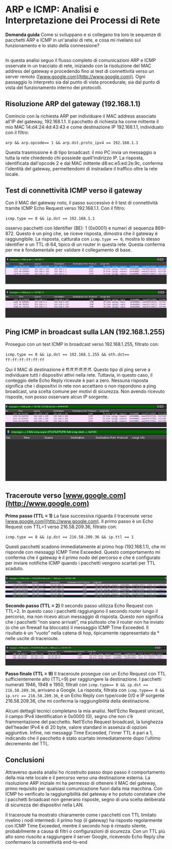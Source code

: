 # ARP e ICMP: Analisi e Interpretazione dei Processi di Rete

**Domanda guida**
Come si sviluppano e si collegano tra loro le sequenze di pacchetti ARP e ICMP in un'analisi di rete, e cosa mi rivelano sul funzionamento e lo stato della connessione?

##

In questa analisi seguo il flusso completo di comunicazioni ARP e ICMP osservate in un tracciato di rete, iniziando con la risoluzione del MAC address del gateway e procedendo fino ai test di connettività verso un server remoto ([www.google.com](http://www.google.com)). Ogni passaggio lo interpreto sia dal punto di vista procedurale, sia dal punto di vista del funzionamento interno dei protocolli.

## **Risoluzione ARP del gateway (192.168.1.1)**

Comincio con la richiesta ARP per individuare il MAC address associato all'IP del gateway, 192.168.1.1. Il pacchetto di richiesta ha come mittente il mio MAC 14\:d4:24:4d:43:43 e come destinazione IP 192.168.1.1, individuato con il filtro:

`arp && arp.opcode== 1 && arp.dst.proto_ipv4 == 192.168.1.1`

Questa trasmissione è di tipo broadcast: il mio PC invia un messaggio a tutta la rete chiedendo chi possiede quell'indirizzo IP. La risposta, identificata dall'opcode 2 e dal MAC mittente d8\:ec\:e5\:ed:2e:9c, conferma l'identità del gateway, permettendomi di instradare il traffico oltre la rete locale.

## **Test di connettività ICMP verso il gateway**

Con il MAC del gateway noto, il passo successivo è il test di connettività tramite ICMP Echo Request verso 192.168.1.1. Con il filtro:

`icmp.type == 8 && ip.dst == 192.168.1.1`

osservo pacchetti con Identifier (BE): 1 (0x0001) e numeri di sequenza 869–872. Questo è un ping che, se riceve risposta, dimostra che il gateway è raggiungibile. La risposta, catturata con `icmp.type == 0`, mostra lo stesso identifier e un TTL di 64, tipico di un router in questa rete. Questa conferma per me è fondamentale per validare il collegamento di base.

![ ](../images/icmp/9.png)

![ ](../images/icmp/10.png)
## **Ping ICMP in broadcast sulla LAN (192.168.1.255)**

Proseguo con un test ICMP in broadcast verso 192.168.1.255, filtrato con:

`icmp.type == 8 && ip.dst == 192.168.1.255 && eth.dst== ff:ff:ff:ff:ff:ff`

Qui il MAC di destinazione è ff\:ff\:ff\:ff\:ff\:ff. Questo tipo di ping serve a individuare tutti i dispositivi attivi nella rete. Tuttavia, in questo caso, il conteggio delle Echo Reply ricevute è pari a zero. Nessuna risposta significa che i dispositivi in rete non accettano o non rispondono a ping broadcast, una scelta comune per motivi di sicurezza. Non avendo ricevuto risposte, non posso osservare alcun IP sorgente.

![ ](../images/icmp/11.png)
![ ](../images/icmp/12.png)

## **Traceroute verso [www.google.com](http://www.google.com)**

**Primo passo (TTL = 1)**
La fase successiva riguarda il traceroute verso [www.google.com](http://www.google.com). Il primo passo è un Echo Request con TTL=1 verso 216.58.209.36, filtrato con:

`icmp.type == 8 && ip.dst == 216.58.209.36 && ip.ttl == 1`

Questi pacchetti scadono immediatamente al primo hop (192.168.1.1), che mi risponde con messaggi ICMP Time Exceeded. Questo comportamento mi conferma che il gateway è il primo nodo del percorso e che è configurato per inviare notifiche ICMP quando i pacchetti vengono scartati per TTL scaduto.

![ ](../images/icmp/13.png)

**Secondo passo (TTL = 2)**
Il secondo passo utilizza Echo Request con TTL=2. In questo caso i pacchetti raggiungono il secondo router lungo il percorso, ma non ricevo alcun messaggio di risposta. Questo non significa che i pacchetti “non siano arrivati”, ma piuttosto che il router non ha inviato (o che un firewall ha bloccato) il messaggio ICMP Time Exceeded. Il risultato è un “vuoto” nella catena di hop, tipicamente rappresentato da \* nelle uscite di traceroute.

![ ](../images/icmp/14.png)

**Passo finale (TTL = 9)**
Il traceroute prosegue con un Echo Request con TTL sufficientemente alto (TTL=9) per raggiungere la destinazione. I pacchetti numerati 1946, 1948 e 1950, filtrati con `icmp.type== 8 && ip.dst == 216.58.209.36`, arrivano a Google. La risposta, filtrata con `icmp.type== 0 && ip.src == 216.58.209.36`, è un Echo Reply con type/code 0/0 e IP sorgente 216.58.209.36, che mi conferma la raggiungibilità della destinazione.

Alcuni dettagli tecnici completano la mia analisi. Nell'Echo Request unicast, il campo IPv4 Identification è 0x0000 (0), segno che non c’è frammentazione del pacchetto. Nell'Echo Request broadcast, la lunghezza dell'header IPv4 è di 20 byte, valore standard in assenza di opzioni aggiuntive. Infine, nei messaggi Time Exceeded, l'inner TTL è pari a 1, indicando che il pacchetto è stato scartato immediatamente dopo l'ultimo decremento del TTL.

## **Conclusioni**

Attraverso questa analisi ho ricostruito passo dopo passo il comportamento della mia rete locale e il percorso verso una destinazione esterna. La risoluzione ARP iniziale mi ha permesso di ottenere il MAC del gateway, primo requisito per qualsiasi comunicazione fuori dalla mia macchina. Con ICMP ho verificato la raggiungibilità del gateway e ho potuto constatare che i pacchetti broadcast non generano risposte, segno di una scelta deliberata di sicurezza dei dispositivi nella LAN.

Il traceroute ha mostrato chiaramente come i pacchetti con TTL limitato rivelino i nodi intermedi: il primo hop (il gateway) ha risposto regolarmente con ICMP Time Exceeded, mentre il secondo hop è rimasto silente, probabilmente a causa di filtri o configurazioni di sicurezza. Con un TTL più alto sono riuscito a raggiungere il server Google, ricevendo Echo Reply che confermano la connettività end-to-end
